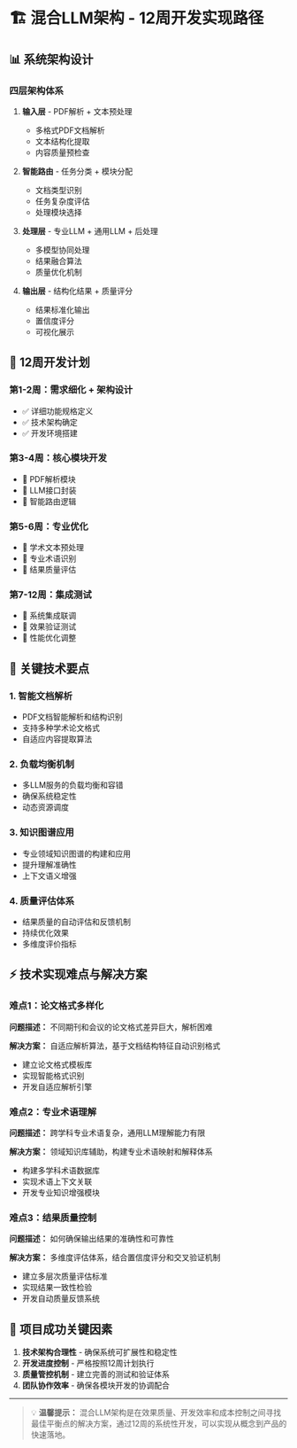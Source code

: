 # 🏗️ 混合LLM架构 - 12周开发实现路径

## 📊 系统架构设计

### 四层架构体系

1. **输入层** - PDF解析 + 文本预处理
   - 多格式PDF文档解析
   - 文本结构化提取
   - 内容质量预检查

2. **智能路由** - 任务分类 + 模块分配
   - 文档类型识别
   - 任务复杂度评估
   - 处理模块选择

3. **处理层** - 专业LLM + 通用LLM + 后处理
   - 多模型协同处理
   - 结果融合算法
   - 质量优化机制

4. **输出层** - 结构化结果 + 质量评分
   - 结果标准化输出
   - 置信度评分
   - 可视化展示

## 📅 12周开发计划

### 第1-2周：需求细化 + 架构设计
- ✅ 详细功能规格定义
- ✅ 技术架构确定
- ✅ 开发环境搭建

### 第3-4周：核心模块开发
- 🔧 PDF解析模块
- 🔧 LLM接口封装
- 🔧 智能路由逻辑

### 第5-6周：专业优化
- 🎯 学术文本预处理
- 🎯 专业术语识别
- 🎯 结果质量评估

### 第7-12周：集成测试
- 🧪 系统集成联调
- 🧪 效果验证测试
- 🧪 性能优化调整

## 🔑 关键技术要点

### 1. 智能文档解析
- PDF文档智能解析和结构识别
- 支持多种学术论文格式
- 自适应内容提取算法

### 2. 负载均衡机制
- 多LLM服务的负载均衡和容错
- 确保系统稳定性
- 动态资源调度

### 3. 知识图谱应用
- 专业领域知识图谱的构建和应用
- 提升理解准确性
- 上下文语义增强

### 4. 质量评估体系
- 结果质量的自动评估和反馈机制
- 持续优化效果
- 多维度评价指标

## ⚡ 技术实现难点与解决方案

### 难点1：论文格式多样化
**问题描述：** 不同期刊和会议的论文格式差异巨大，解析困难

**解决方案：** 自适应解析算法，基于文档结构特征自动识别格式
- 建立论文格式模板库
- 实现智能格式识别
- 开发自适应解析引擎

### 难点2：专业术语理解
**问题描述：** 跨学科专业术语复杂，通用LLM理解能力有限

**解决方案：** 领域知识库辅助，构建专业术语映射和解释体系
- 构建多学科术语数据库
- 实现术语上下文关联
- 开发专业知识增强模块

### 难点3：结果质量控制
**问题描述：** 如何确保输出结果的准确性和可靠性

**解决方案：** 多维度评估体系，结合置信度评分和交叉验证机制
- 建立多层次质量评估标准
- 实现结果一致性检验
- 开发自动质量反馈系统

## 🎯 项目成功关键因素

1. **技术架构合理性** - 确保系统可扩展性和稳定性
2. **开发进度控制** - 严格按照12周计划执行
3. **质量管控机制** - 建立完善的测试和验证体系
4. **团队协作效率** - 确保各模块开发的协调配合

---

> 💡 **温馨提示：** 混合LLM架构是在效果质量、开发效率和成本控制之间寻找最佳平衡点的解决方案，通过12周的系统性开发，可以实现从概念到产品的快速落地。 